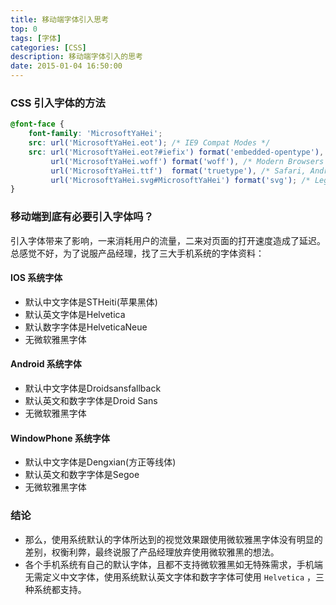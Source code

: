```yaml
---
title: 移动端字体引入思考
top: 0
tags: [字体]
categories: [CSS]
description: 移动端字体引入的思考
date: 2015-01-04 16:50:00
---
```



### CSS 引入字体的方法
``` css
@font-face {
    font-family: 'MicrosoftYaHei';
    src: url('MicrosoftYaHei.eot'); /* IE9 Compat Modes */
    src: url('MicrosoftYaHei.eot?#iefix') format('embedded-opentype'), /* IE6-IE8 */
         url('MicrosoftYaHei.woff') format('woff'), /* Modern Browsers */
         url('MicrosoftYaHei.ttf')  format('truetype'), /* Safari, Android, iOS */
         url('MicrosoftYaHei.svg#MicrosoftYaHei') format('svg'); /* Legacy iOS */
}
```

<!-- more -->


### 移动端到底有必要引入字体吗？
引入字体带来了影响，一来消耗用户的流量，二来对页面的打开速度造成了延迟。
总感觉不好，为了说服产品经理，找了三大手机系统的字体资料：

#### IOS 系统字体
- 默认中文字体是STHeiti(苹果黑体)
- 默认英文字体是Helvetica
- 默认数字字体是HelveticaNeue
- 无微软雅黑字体

#### Android 系统字体
- 默认中文字体是Droidsansfallback
- 默认英文和数字字体是Droid Sans
- 无微软雅黑字体

#### WindowPhone 系统字体
- 默认中文字体是Dengxian(方正等线体)
- 默认英文和数字字体是Segoe
- 无微软雅黑字体


### 结论

- 那么，使用系统默认的字体所达到的视觉效果跟使用微软雅黑字体没有明显的差别，权衡利弊，最终说服了产品经理放弃使用微软雅黑的想法。
- 各个手机系统有自己的默认字体，且都不支持微软雅黑如无特殊需求，手机端无需定义中文字体，使用系统默认英文字体和数字字体可使用 `Helvetica` ，三种系统都支持。
